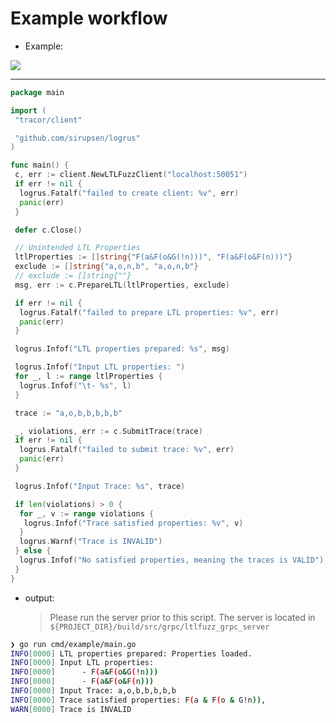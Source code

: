 # Example workflow

- Example:

![](https://raw.githubusercontent.com/ChrisVicky/image-bed/main/2025-04/CS6215-example.png)

---

```go
package main

import (
 "tracor/client"

 "github.com/sirupsen/logrus"
)

func main() {
 c, err := client.NewLTLFuzzClient("localhost:50051")
 if err != nil {
  logrus.Fatalf("failed to create client: %v", err)
  panic(err)
 }

 defer c.Close()

 // Unintended LTL Properties
 ltlProperties := []string{"F(a&F(o&G(!n)))", "F(a&F(o&F(n)))"}
 exclude := []string{"a,o,n,b", "a,o,n,b"}
 // exclude := []string{""}
 msg, err := c.PrepareLTL(ltlProperties, exclude)

 if err != nil {
  logrus.Fatalf("failed to prepare LTL properties: %v", err)
  panic(err)
 }

 logrus.Infof("LTL properties prepared: %s", msg)

 logrus.Infof("Input LTL properties: ")
 for _, l := range ltlProperties {
  logrus.Infof("\t- %s", l)
 }

 trace := "a,o,b,b,b,b,b"

 _, violations, err := c.SubmitTrace(trace)
 if err != nil {
  logrus.Fatalf("failed to submit trace: %v", err)
  panic(err)
 }

 logrus.Infof("Input Trace: %s", trace)

 if len(violations) > 0 {
  for _, v := range violations {
   logrus.Infof("Trace satisfied properties: %v", v)
  }
  logrus.Warnf("Trace is INVALID")
 } else {
  logrus.Infof("No satisfied properties, meaning the traces is VALID")
 }
}
```

- output:
  > Please run the server prior to this script. The server is located in `${PROJECT_DIR}/build/src/grpc/ltlfuzz_grpc_server`

```bash
❯ go run cmd/example/main.go
INFO[0000] LTL properties prepared: Properties loaded.
INFO[0000] Input LTL properties:
INFO[0000]      - F(a&F(o&G(!n)))
INFO[0000]      - F(a&F(o&F(n)))
INFO[0000] Input Trace: a,o,b,b,b,b,b
INFO[0000] Trace satisfied properties: F(a & F(o & G!n)),
WARN[0000] Trace is INVALID
```
